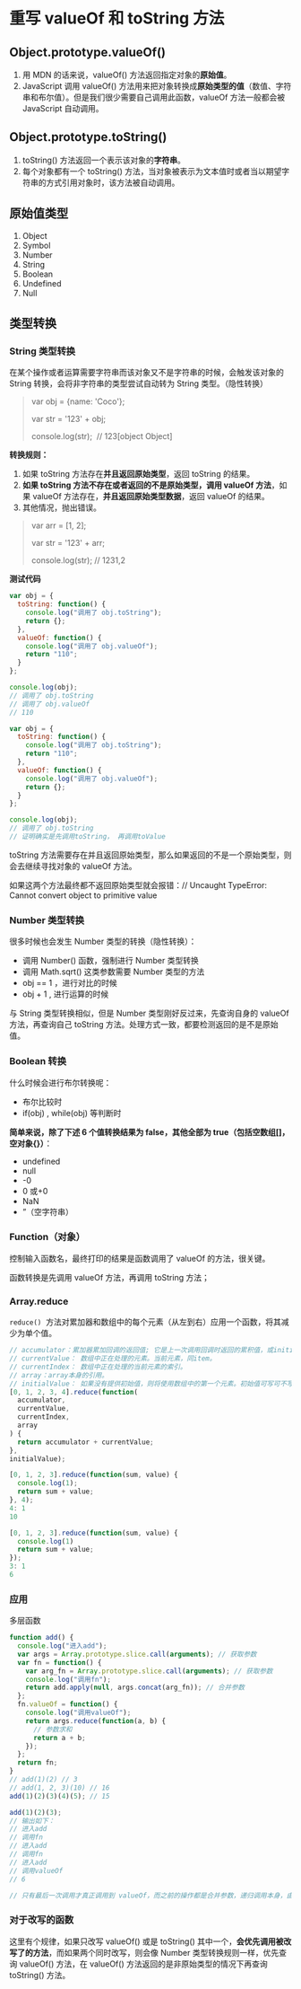 # 重写 valueOf 和 toString 方法

## Object.prototype.valueOf()

1. 用 MDN 的话来说，valueOf() 方法返回指定对象的**原始值**。
2. JavaScript 调用 valueOf() 方法用来把对象转换成**原始类型的值**（数值、字符串和布尔值）。但是我们很少需要自己调用此函数，valueOf 方法一般都会被 JavaScript 自动调用。

## Object.prototype.toString()

1. toString() 方法返回一个表示该对象的**字符串**。
2. 每个对象都有一个 toString() 方法，当对象被表示为文本值时或者当以期望字符串的方式引用对象时，该方法被自动调用。

## 原始值类型

1. Object
2. Symbol
3. Number
4. String
5. Boolean
6. Undefined
7. Null

## 类型转换

### String 类型转换

在某个操作或者运算需要字符串而该对象又不是字符串的时候，会触发该对象的 String 转换，会将非字符串的类型尝试自动转为 String 类型。（隐性转换）

> var obj = {name: 'Coco'};
>
> var str = '123' + obj;
>
> console.log(str);  // 123[object Object]

**转换规则：**

1. 如果 toString 方法存在**并且返回原始类型**，返回 toString 的结果。
2. **如果 toString 方法不存在或者返回的不是原始类型，调用 valueOf 方法**，如果 valueOf 方法存在，**并且返回原始类型数据**，返回 valueOf 的结果。
3. 其他情况，抛出错误。

> var arr = [1, 2];
>
> var str = '123' + arr;
>
> console.log(str); // 1231,2

**测试代码**

```js
var obj = {
  toString: function() {
    console.log("调用了 obj.toString");
    return {};
  },
  valueOf: function() {
    console.log("调用了 obj.valueOf");
    return "110";
  }
};

console.log(obj);
// 调用了 obj.toString
// 调用了 obj.valueOf
// 110
```

```js
var obj = {
  toString: function() {
    console.log("调用了 obj.toString");
    return "110";
  },
  valueOf: function() {
    console.log("调用了 obj.valueOf");
    return {};
  }
};

console.log(obj);
// 调用了 obj.toString
// 证明确实是先调用toString， 再调用toValue
```

toString 方法需要存在并且返回原始类型，那么如果返回的不是一个原始类型，则会去继续寻找对象的 valueOf 方法。

如果这两个方法最终都不返回原始类型就会报错：// Uncaught TypeError: Cannot convert object to primitive value

### Number 类型转换

很多时候也会发生 Number 类型的转换（隐性转换）：

- 调用 Number() 函数，强制进行 Number 类型转换
- 调用 Math.sqrt() 这类参数需要 Number 类型的方法
- obj == 1 ，进行对比的时候
- obj + 1 , 进行运算的时候

与 String 类型转换相似，但是 Number 类型刚好反过来，先查询自身的 valueOf 方法，再查询自己 toString 方法。处理方式一致，都要检测返回的是不是原始值。

### Boolean 转换

什么时候会进行布尔转换呢：

- 布尔比较时
- if(obj) , while(obj) 等判断时

**简单来说，除了下述 6 个值转换结果为 false，其他全部为 true（包括空数组[]，空对象{}）**：

- undefined
- null
- -0
- 0 或+0
- NaN
- ”（空字符串）

### Function（对象）

控制输入函数名，最终打印的结果是函数调用了 valueOf 的方法，很关键。

函数转换是先调用 valueOf 方法，再调用 toString 方法；

### Array.reduce

`reduce()`  方法对累加器和数组中的每个元素（从左到右）应用一个函数，将其减少为单个值。

```js
// accumulator：累加器累加回调的返回值; 它是上一次调用回调时返回的累积值，或initialValue（如下所示）。
// currentValue： 数组中正在处理的元素。当前元素，同item。
// currentIndex： 数组中正在处理的当前元素的索引。
// array：array本身的引用。
// initialValue： 如果没有提供初始值，则将使用数组中的第一个元素。初始值可写可不写，不谢就会少迭代一次√
[0, 1, 2, 3, 4].reduce(function(
  accumulator,
  currentValue,
  currentIndex,
  array
) {
  return accumulator + currentValue;
},
initialValue);
```

```js
[0, 1, 2, 3].reduce(function(sum, value) {
  console.log(1);
  return sum + value;
}, 4);
4: 1
10

[0, 1, 2, 3].reduce(function(sum, value) {
  console.log(1)
  return sum + value;
});
3: 1
6
```

### 应用

多层函数

```js
function add() {
  console.log("进入add");
  var args = Array.prototype.slice.call(arguments); // 获取参数
  var fn = function() {
    var arg_fn = Array.prototype.slice.call(arguments); // 获取参数
    console.log("调用fn");
    return add.apply(null, args.concat(arg_fn)); // 合并参数
  };
  fn.valueOf = function() {
    console.log("调用valueOf");
    return args.reduce(function(a, b) {
      // 参数求和
      return a + b;
    });
  };
  return fn;
}
// add(1)(2) // 3
// add(1, 2, 3)(10) // 16
add(1)(2)(3)(4)(5); // 15

add(1)(2)(3);
// 输出如下：
// 进入add
// 调用fn
// 进入add
// 调用fn
// 进入add
// 调用valueOf
// 6

// 只有最后一次调用才真正调用到 valueOf，而之前的操作都是合并参数，递归调用本身，由于最后一次调用返回的是一个 fn 函数，所以最终调用了函数的 fn.valueOf，并且利用了 reduce 方法对所有参数求和。
```

### 对于改写的函数

这里有个规律，如果只改写 valueOf() 或是 toString() 其中一个，**会优先调用被改写了的方法**，而如果两个同时改写，则会像 Number 类型转换规则一样，优先查询 valueOf() 方法，在 valueOf() 方法返回的是非原始类型的情况下再查询 toString() 方法。
